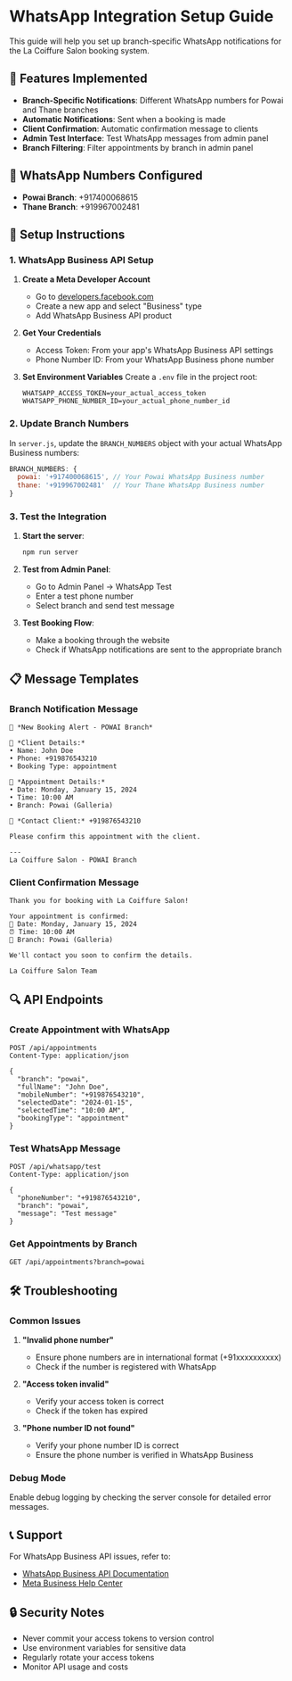 # WhatsApp Integration Setup Guide

This guide will help you set up branch-specific WhatsApp notifications for the La Coiffure Salon booking system.

## 🚀 Features Implemented

- **Branch-Specific Notifications**: Different WhatsApp numbers for Powai and Thane branches
- **Automatic Notifications**: Sent when a booking is made
- **Client Confirmation**: Automatic confirmation message to clients
- **Admin Test Interface**: Test WhatsApp messages from admin panel
- **Branch Filtering**: Filter appointments by branch in admin panel

## 📱 WhatsApp Numbers Configured

- **Powai Branch**: +917400068615
- **Thane Branch**: +919967002481

## 🔧 Setup Instructions

### 1. WhatsApp Business API Setup

1. **Create a Meta Developer Account**
   - Go to [developers.facebook.com](https://developers.facebook.com)
   - Create a new app and select "Business" type
   - Add WhatsApp Business API product

2. **Get Your Credentials**
   - Access Token: From your app's WhatsApp Business API settings
   - Phone Number ID: From your WhatsApp Business phone number

3. **Set Environment Variables**
   Create a `.env` file in the project root:
   ```env
   WHATSAPP_ACCESS_TOKEN=your_actual_access_token
   WHATSAPP_PHONE_NUMBER_ID=your_actual_phone_number_id
   ```

### 2. Update Branch Numbers

In `server.js`, update the `BRANCH_NUMBERS` object with your actual WhatsApp Business numbers:

```javascript
BRANCH_NUMBERS: {
  powai: '+917400068615', // Your Powai WhatsApp Business number
  thane: '+919967002481'  // Your Thane WhatsApp Business number
}
```

### 3. Test the Integration

1. **Start the server**:
   ```bash
   npm run server
   ```

2. **Test from Admin Panel**:
   - Go to Admin Panel → WhatsApp Test
   - Enter a test phone number
   - Select branch and send test message

3. **Test Booking Flow**:
   - Make a booking through the website
   - Check if WhatsApp notifications are sent to the appropriate branch

## 📋 Message Templates

### Branch Notification Message
```
🎉 *New Booking Alert - POWAI Branch*

👤 *Client Details:*
• Name: John Doe
• Phone: +919876543210
• Booking Type: appointment

📅 *Appointment Details:*
• Date: Monday, January 15, 2024
• Time: 10:00 AM
• Branch: Powai (Galleria)

📱 *Contact Client:* +919876543210

Please confirm this appointment with the client.

---
La Coiffure Salon - POWAI Branch
```

### Client Confirmation Message
```
Thank you for booking with La Coiffure Salon!

Your appointment is confirmed:
📅 Date: Monday, January 15, 2024
⏰ Time: 10:00 AM
📍 Branch: Powai (Galleria)

We'll contact you soon to confirm the details.

La Coiffure Salon Team
```

## 🔍 API Endpoints

### Create Appointment with WhatsApp
```http
POST /api/appointments
Content-Type: application/json

{
  "branch": "powai",
  "fullName": "John Doe",
  "mobileNumber": "+919876543210",
  "selectedDate": "2024-01-15",
  "selectedTime": "10:00 AM",
  "bookingType": "appointment"
}
```

### Test WhatsApp Message
```http
POST /api/whatsapp/test
Content-Type: application/json

{
  "phoneNumber": "+919876543210",
  "branch": "powai",
  "message": "Test message"
}
```

### Get Appointments by Branch
```http
GET /api/appointments?branch=powai
```

## 🛠️ Troubleshooting

### Common Issues

1. **"Invalid phone number"**
   - Ensure phone numbers are in international format (+91xxxxxxxxxx)
   - Check if the number is registered with WhatsApp

2. **"Access token invalid"**
   - Verify your access token is correct
   - Check if the token has expired

3. **"Phone number ID not found"**
   - Verify your phone number ID is correct
   - Ensure the phone number is verified in WhatsApp Business

### Debug Mode

Enable debug logging by checking the server console for detailed error messages.

## 📞 Support

For WhatsApp Business API issues, refer to:
- [WhatsApp Business API Documentation](https://developers.facebook.com/docs/whatsapp)
- [Meta Business Help Center](https://www.facebook.com/business/help)

## 🔒 Security Notes

- Never commit your access tokens to version control
- Use environment variables for sensitive data
- Regularly rotate your access tokens
- Monitor API usage and costs
